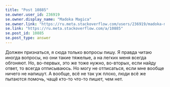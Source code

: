 ```yaml
---
title: "Post 10885"
se.owner.user_id: 236919
se.owner.display_name: "Madoka Magica"
se.owner.link: "https://ru.meta.stackoverflow.com/users/236919/madoka-magica"
se.link: "https://ru.meta.stackoverflow.com/a/10885"
se.post_id: 10885
se.post_type: answer
---
```

<p>Должен признаться, я сюда только вопросы пишу. Я правда читаю иногда вопросы, но они такие тяжелые, а на легких меня всегда обгоняют. Но, во-первых, это же тоже нужно, во-вторых, если найду ответ, то всегда отписываюсь. Но могу не отписаться, если мне вообще ничего не напишут. А вообще, всё не так уж плохо, люди всё же пытаются помочь, чащё кто-то что-то пишет, чем нет.</p>
